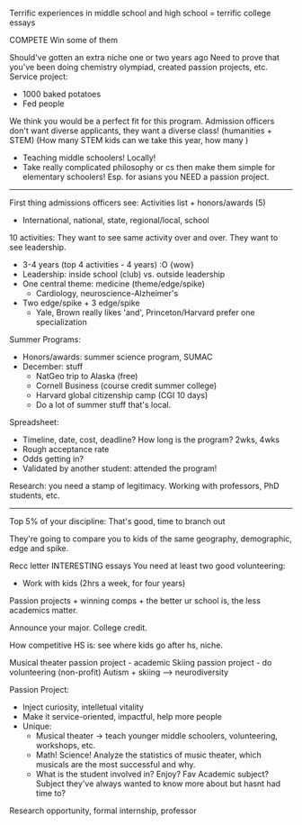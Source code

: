Terrific experiences in middle school and high school = terrific college essays

COMPETE
Win some of them

Should've gotten an extra niche one or two years ago
Need to prove that you've been doing chemistry olympiad, created passion projects, etc.
Service project:
- 1000 baked potatoes
- Fed people

We think you would be a perfect fit for this program. Admission officers don't want diverse applicants, they want a diverse class! (humanities + STEM) (How many STEM kids can we take this year, how many )

- Teaching middle schoolers! Locally!
- Take really complicated philosophy or cs then make them simple for elementary schoolers!
Esp. for asians you NEED a passion project.

---

First thing admissions officers see:
Activities list + honors/awards (5)
- International, national, state, regional/local, school

10 activities: They want to see same activity over and over. They want to see leadership.
- 3-4 years (top 4 activities - 4 years) :O {wow}
- Leadership: inside school (club) vs. outside leadership
- One central theme: medicine (theme/edge/spike)
	- Cardiology, neuroscience-Alzheimer's
- Two edge/spike + 3 edge/spike
	- Yale, Brown really likes 'and', Princeton/Harvard prefer one specialization

Summer Programs:
- Honors/awards: summer science program, SUMAC
- December: stuff
	- NatGeo trip to Alaska (free)
	- Cornell Business (course credit summer college)
	- Harvard global citizenship camp (CGI 10 days)
	- Do a lot of summer stuff that's local.

Spreadsheet:
- Timeline, date, cost, deadline? How long is the program? 2wks, 4wks
- Rough acceptance rate
- Odds getting in?
- Validated by another student: attended the program!

Research: you need a stamp of legitimacy.
Working with professors, PhD students, etc.

---

Top 5% of your discipline: That's good, time to branch out

They're going to compare you to kids of the same geography, demographic, edge and spike.

Recc letter
INTERESTING essays 
You need at least two good volunteering:
- Work with kids (2hrs a week, for four years)

Passion projects + winning comps + the better ur school is, the less academics matter.


Announce your major.
College credit.

How competitive HS is: see where kids go after hs, niche.

Musical theater passion project - academic
Skiing passion project - do volunteering (non-profit)
Autism + skiing --> neurodiversity

Passion Project:
- Inject curiosity, intelletual vitality
- Make it service-oriented, impactful, help more people
- Unique: 
	- Musical theater -> teach younger middle schoolers, volunteering, workshops, etc.
	- Math! Science! Analyze the statistics of music theater, which musicals are the most successful and why.
	- What is the student involved in? Enjoy? Fav Academic subject? Subject they've always wanted to know more about but hasnt had time to?

Research opportunity, formal internship, professor

